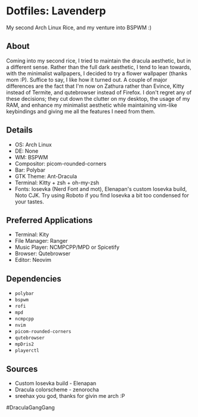 # Dotfiles: Lavenderp
My second Arch Linux Rice, and my venture into BSPWM :)

## About
Coming into my second rice, I tried to maintain the dracula aesthetic, but in a different sense. Rather than the full dark aesthetic, I tend to lean towards, with the minimalist
wallpapers, I decided to try a flower wallpaper (thanks mom :P). Suffice to say, I like how it turned out. A couple of major differences are the fact that I'm now on Zathura rather
than Evince, Kitty instead of Termite, and qutebrowser instead of Firefox. I don't regret any of these decisions; they cut down the clutter on my desktop, the usage of my RAM, and
enhance my minimalist aesthetic while maintaining vim-like keybindings and giving me all the features I need from them.

## Details
* OS: Arch Linux
* DE: None
* WM: BSPWM
* Compositor: picom-rounded-corners
* Bar: Polybar
* GTK Theme: Ant-Dracula
* Terminal: Kitty + zsh + oh-my-zsh
* Fonts: Iosevka (Nerd Font and mot), Elenapan's custom Iosevka build, Noto CJK. Try using Roboto if you find Iosevka a bit too condensed for your tastes.

## Preferred Applications
* Terminal: Kity
* File Manager: Ranger
* Music Player: NCMPCPP/MPD or Spicetify
* Browser: Qutebrowser
* Editor: Neovim

## Dependencies
* `polybar`
* `bspwm`
* `rofi`
* `mpd`
* `ncmpcpp`
* `nvim`
* `picom-rounded-corners`
* `qutebrowser`
* `mpDris2`
* `playerctl`

## Sources
* Custom Iosevka build - Elenapan
* Dracula colorscheme - zenorocha
* sreehax you god, thanks for givin me arch :P

#DraculaGangGang
